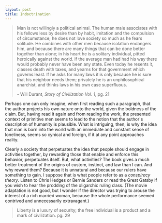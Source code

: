 ```yaml
---
layout: post
title: Indoctrination
---
```


<blockquote>
<p> Man is not willingly a political animal. The human male associates with his
fellows less by desire than by habit, imitation and the compulsion of
circumstance; he does not love society so much as he fears solitude. He combines
with other men because isolation endangers him, and because there are many
things that can be done better together than alone; in his heart he is a
solitary individual, pitted heroically against the world. If the average man had
had his way there would probably never have been any state. Even today he
resents it, classes death with taxes, and yearns for that government which
governs least. If he asks for many laws it is only because he is sure that his
neighbor needs them; privately he is an unphilosophical anarchist, and thinks
laws in his own case superfluous. </p>
<footer> - Will Durant, <em>Story of Civilization Vol. 1</em>, pg. 21 </footer>
</blockquote>

Perhaps one can only imagine, when first reading such a paragraph, that the
author projects his own nature onto the world, given the boldness of the claim.
But, having read it again and from reading the work, the presented context of
primitive men seems to lead to the notion that the author's description of
humanity is plausible. What is intriguing, then, is why the idea that man is
born into the world with an immediate and constant sense of loneliness, seems so
cynical and foreign, if it at any point approaches reality.

Clearly a society that perpetuates the idea that people should engage in
activities together, by rewarding those that enable and enforce this behavior,
perpetuates itself. But, what activities? The book gives a much better treatment
of the origins of custom, instinct, and law than I can. And why reward them?
Because it is unnatural and because our rulers have something to gain. I suppose
that is what people refer to as a _conspiracy theory_. Listen to Chris Hedges or
Bernie Sanders or read the Great Gatsby if you wish to hear the prodding of the
oligarchic ruling class. (The movie adaptation is not good, but I wonder if the
director was trying to arouse the interest of a rich married woman, because the
whole performance seemed contrived and unnecessarily extravagant.)

> Liberty is a luxury of security; the free individual is a product and a mark
> of civilization. pg. 29
